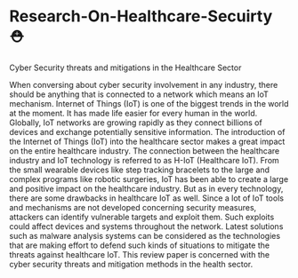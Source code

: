 # Research-On-Healthcare-Secuirty ⛑️

Cyber Security threats and mitigations in the Healthcare Sector

When conversing about cyber security involvement in any industry, there should be anything that is connected to a network which means an IoT mechanism. Internet of Things (IoT) is one of the biggest trends in the world at the moment. It has made life easier for every human in the world. Globally, IoT networks are growing rapidly as they connect billions of devices and exchange potentially sensitive information. The introduction of the Internet of Things (IoT) into the healthcare sector makes a great impact on the entire healthcare industry. The connection between the healthcare industry and IoT technology is referred to as H-IoT (Healthcare IoT). From the small wearable devices like step tracking bracelets to the large and complex programs like robotic surgeries, IoT has been able to create a large and positive impact on the healthcare industry. But as in every technology, there are some drawbacks in healthcare IoT as well. Since a lot of IoT tools and mechanisms are not developed concerning security measures, attackers can identify vulnerable targets and exploit them. Such exploits could affect devices and systems throughout the network. Latest solutions such as malware analysis systems can be considered as the technologies that are making effort to defend such kinds of situations to mitigate the threats against healthcare IoT. This review paper is concerned with the cyber security threats and mitigation methods in the health sector.
